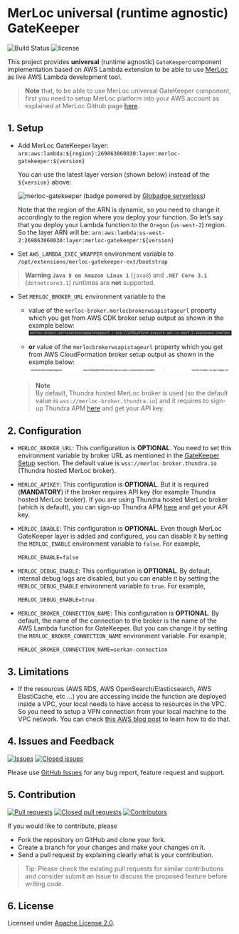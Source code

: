 # MerLoc universal (runtime agnostic) GateKeeper

![Build Status](https://github.com/thundra-io/merloc-gatekeeper-aws-lambda-extension/actions/workflows/build.yml/badge.svg)
![license](https://img.shields.io/badge/License-Apache_2.0-blue.svg)

This project provides **universal** (runtime agnostic) `GateKeeper`component implementation based on AWS Lambda extension
to be able to use [MerLoc](https://github.com/thundra-io/merloc) as live AWS Lambda development tool.

> **Note** that, to be able to use MerLoc universal GateKeeper component,
> first you need to setup MerLoc platform into your AWS account
> as explained at MerLoc Github page [here](https://github.com/thundra-io/merloc).

## 1. Setup

- Add MerLoc GateKeeper layer: `arn:aws:lambda:${region}:269863060030:layer:merloc-gatekeeper:${version}`

  You can use the latest layer version (shown below) instead of the `${version}` above:

  ![merloc-gatekeeper](https://api.globadge.com/v1/badgen/aws/lambda/layer/latest-version/us-east-1/269863060030/merloc-gatekeeper) (badge powered by [Globadge serverless](https://www.globadge.com/badges/serverless))

  Note that the region of the ARN is dynamic, so you need to change it accordingly to the region where you deploy your function.
  So let’s say that you deploy your Lambda function to the `Oregon` (`us-west-2`) region.
  So the layer ARN will be: `arn:aws:lambda:us-west-2:269863060030:layer:merloc-gatekeeper:${version}`

- Set `AWS_LAMBDA_EXEC_WRAPPER` environment variable to `/opt/extensions/merloc-gatekeeper-ext/bootstrap`

> **Warning**
> **`Java 8 on Amazon Linux 1`** (`java8`) and **`.NET Core 3.1`** (`dotnetcore3.1`) runtimes are **not** supported.

- Set `MERLOC_BROKER_URL` environment variable to the
    - value of the `merloc-broker.merlocbrokerwsapistageurl` property which you get from AWS CDK broker setup output as shown in the example below:
      ![Broker URL From AWS CDK Output](./assets/broker-url-from-aws-cdk-output.png)

    - **or** value of the `merlocbrokerwsapistageurl` property which you get from AWS CloudFormation broker setup output as shown in the example below:
      ![Broker URL From AWS CloudFormation Output](./assets/broker-url-from-aws-cf-output.png)
      
    > **Note**  
    > By default, Thundra hosted MerLoc broker is used (so the default value is `wss://merloc-broker.thundra.io`) 
    > and it requires to sign-up Thundra APM [here](https://apm.thundra.io/) and get your API key.  
    
## 2. Configuration

- `MERLOC_BROKER_URL`: This configuration is **OPTIONAL**.
  You need to set this environment variable by broker URL
  as mentioned in the [GateKeeper Setup](#1-setup) section.
  The default value is `wss://merloc-broker.thundra.io` (Thundra hosted MerLoc broker).
  
- `MERLOC_APIKEY`: This configuration is **OPTIONAL**.
  But it is required (**MANDATORY**) if the broker requires API key (for example Thundra hosted MerLoc broker).
  If you are using Thundra hosted MerLoc broker (which is default), 
  you can sign-up Thundra APM [here](https://apm.thundra.io/) and get your API key. 

- `MERLOC_ENABLE`: This configuration is **OPTIONAL**.
  Even though MerLoc GateKeeper layer is added and configured,
  you can disable it by setting the `MERLOC_ENABLE` environment variable to `false`.
  For example,
  ```
  MERLOC_ENABLE=false
  ```

- `MERLOC_DEBUG_ENABLE`: This configuration is **OPTIONAL**.
  By default, internal debug logs are disabled,
  but you can enable it by setting the `MERLOC_DEBUG_ENABLE` environment variable to `true`.
  For example,
  ```
  MERLOC_DEBUG_ENABLE=true
  ```

- `MERLOC_BROKER_CONNECTION_NAME`: This configuration is **OPTIONAL**.
  By default, the name of the connection to the broker is the name of the AWS Lambda function for GateKeeper.
  But you can change it by setting the `MERLOC_BROKER_CONNECTION_NAME` environment variable.
  For example,
  ```
  MERLOC_BROKER_CONNECTION_NAME=serkan-connection
  ```

## 3. Limitations

- If the resources (AWS RDS, AWS OpenSearch/Elasticsearch, AWS ElastiCache, etc ...) you are accessing inside the function are deployed inside a VPC,
  your local needs to have access to resources in the VPC.
  So you need to setup a VPN connection from your local machine to the VPC network.
  You can check [this AWS blog post](https://aws.amazon.com/tr/blogs/networking-and-content-delivery/introducing-aws-client-vpn-to-securely-access-aws-and-on-premises-resources/)
  to learn how to do that.

## 4. Issues and Feedback

[![Issues](https://img.shields.io/github/issues/thundra-io/merloc-gatekeeper-aws-lambda-extension.svg)](https://github.com/thundra-io/merloc-gatekeeper-aws-lambda-extension/issues?q=is%3Aopen+is%3Aissue)
[![Closed issues](https://img.shields.io/github/issues-closed/thundra-io/merloc-gatekeeper-aws-lambda-extension.svg)](https://github.com/thundra-io/merloc-gatekeeper-aws-lambda-extension/issues?q=is%3Aissue+is%3Aclosed)

Please use [GitHub Issues](https://github.com/thundra-io/merloc-gatekeeper-aws-lambda-extension/issues) for any bug report, feature request and support.

## 5. Contribution

[![Pull requests](https://img.shields.io/github/issues-pr/thundra-io/merloc-gatekeeper-aws-lambda-extension.svg)](https://github.com/thundra-io/merloc-gatekeeper-aws-lambda-extension/pulls?q=is%3Aopen+is%3Apr)
[![Closed pull requests](https://img.shields.io/github/issues-pr-closed/thundra-io/merloc-gatekeeper-aws-lambda-extension.svg)](https://github.com/thundra-io/merloc-gatekeeper-aws-lambda-extension/pulls?q=is%3Apr+is%3Aclosed)
[![Contributors](https://img.shields.io/github/contributors/thundra-io/merloc-gatekeeper-aws-lambda-extension.svg)]()

If you would like to contribute, please
- Fork the repository on GitHub and clone your fork.
- Create a branch for your changes and make your changes on it.
- Send a pull request by explaining clearly what is your contribution.

> Tip: 
> Please check the existing pull requests for similar contributions and 
> consider submit an issue to discuss the proposed feature before writing code.

## 6. License

Licensed under [Apache License 2.0](LICENSE).
